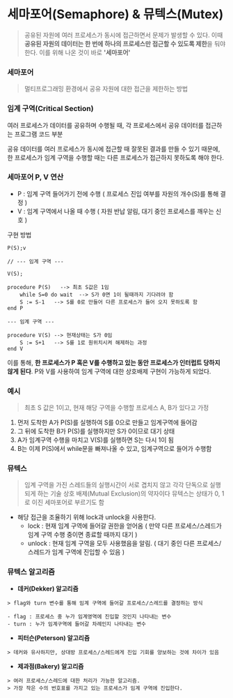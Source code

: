 # 세마포어(Semaphore) & 뮤텍스(Mutex)

> 공유된 자원에 여러 프로세스가 동시에 접근하면서 문제가 발생할 수 있다.
> 이때 **공유된 자원의 데이터는 한 번에 하나의 프로세스만 접근할 수 있도록 제한**을 둬야 한다.
> 이를 위해 나온 것이 바로 **'세마포어'**

### 세마포어

> 멀티프로그래밍 환경에서 공유 자원에 대한 접근을 제한하는 방법

### 임계 구역(Critical Section)

여러 프로세스가 데이터를 공유하며 수행될 때, 각 프로세스에서 공유 데이터를 접근하는 프로그램 코드 부분

공유 데이터를 여러 프로세스가 동시에 접근할 때 잘못된 결과를 만들 수 있기 때문에, 한 프로세스가 임계 구역을 수행할 때는 다른 프로세스가 접근하지 못하도록 해야 한다.

### 세마포어 P, V 연산

- P : 임계 구역 들어가기 전에 수행 ( 프로세스 진입 여부를 자원의 개수(S)를 통해 결정 )
- V : 임계 구역에서 나올 때 수행 ( 자원 반납 알림, 대기 중인 프로세스를 깨우는 신호 )

구현 방법

```
P(S);v

// --- 임계 구역 ---

V(S);
```

```
procedure P(S)   --> 최초 S값은 1임
    while S=0 do wait  --> S가 0면 1이 될때까지 기다려야 함
    S := S-1   --> S를 0로 만들어 다른 프로세스가 들어 오지 못하도록 함
end P

--- 임계 구역 ---

procedure V(S) --> 현재상태는 S가 0임
    S := S+1   --> S를 1로 원위치시켜 해제하는 과정
end V
```

이를 통해, **한 프로세스가 P 혹은 V를 수행하고 있는 동안 프로세스가 인터럽트 당하지 않게 된다**. P와 V를 사용하여 임계 구역에 대한 상호배제 구현이 가능하게 되었다.

### 예시

> 최초 S 값은 1이고, 현재 해당 구역을 수행할 프로세스 A, B가 있다고 가정

1. 먼저 도착한 A가 P(S)를 실행하여 S를 0으로 만들고 임계구역에 들어감
2. 그 뒤에 도착한 B가 P(S)를 실행하지만 S가 0이므로 대기 상태
3. A가 임계구역 수행을 마치고 V(S)를 실행하면 S는 다시 1이 됨
4. B는 이제 P(S)에서 while문을 빠져나올 수 있고, 임계구역으로 들어가 수행함

### 뮤텍스

> 임계 구역을 가진 스레드들의 실행시간이 서로 겹치지 않고 각각 단독으로 실행되게 하는 기술
> 상호 배제(Mutual Exclusion)의 약자이다
> 뮤텍스는 상태가 0, 1로 이진 세마포어로 부르기도 함

- 해당 접근을 조율하기 위해 lock과 unlock을 사용한다.
  - lock : 현재 임계 구역에 들어갈 권한을 얻어옴 ( 만약 다른 프로세스/스레드가 임계 구역 수행 중이면 종료할 때까지 대기 )
  - unlock : 현재 임계 구역을 모두 사용했음을 알림. ( 대기 중인 다른 프로세스/스레드가 임계 구역에 진입할 수 있음 )

### 뮤텍스 알고리즘

- **데커(Dekker) 알고리즘**

```
> flag와 turn 변수를 통해 임계 구역에 들어갈 프로세스/스레드를 결정하는 방식

- flag : 프로세스 중 누가 임계영역에 진입할 것인지 나타내는 변수
- turn : 누가 임계구역에 들어갈 차례인지 나타내는 변수
```

- **피터슨(Peterson) 알고리즘**

```
> 데커와 유사하지만, 상대방 프로세스/스레드에게 진입 기회를 양보하는 것에 차이가 있음
```

- **제과점(Bakery) 알고리즘**

```
> 여러 프로세스/스레드에 대한 처리가 가능한 알고리즘.
> 가장 작은 수의 번호표를 가지고 있는 프로세스가 임계 구역에 진입한다.
```
